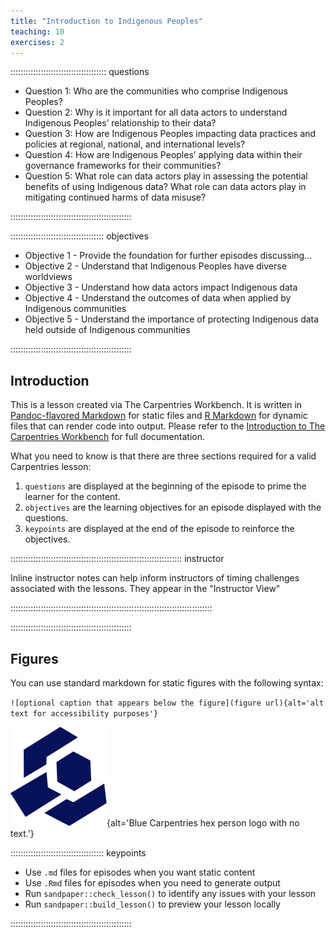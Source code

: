 ```yaml
---
title: "Introduction to Indigenous Peoples"
teaching: 10
exercises: 2
---
```


:::::::::::::::::::::::::::::::::::::: questions 

- Question 1: Who are the communities who comprise Indigenous Peoples?
- Question 2: Why is it important for all data actors to understand Indigenous Peoples’ relationship to their data?
- Question 3: How are Indigenous Peoples impacting data practices and policies at regional, national, and international levels?
- Question 4: How are Indigenous Peoples’ applying data within their governance frameworks for their communities?
- Question 5: What role can data actors play in assessing the potential benefits of using Indigenous data? What role can data actors play in mitigating continued harms of data misuse?

::::::::::::::::::::::::::::::::::::::::::::::::

::::::::::::::::::::::::::::::::::::: objectives

- Objective 1 - Provide the foundation for further episodes discussing…
- Objective 2 - Understand that Indigenous Peoples have diverse worldviews
- Objective 3 - Understand how data actors impact Indigenous data
- Objective 4 - Understand the outcomes of data when applied by Indigenous communities
- Objective 5 - Understand the importance of protecting Indigenous data held outside of Indigenous communities


::::::::::::::::::::::::::::::::::::::::::::::::

## Introduction

This is a lesson created via The Carpentries Workbench. It is written in
[Pandoc-flavored Markdown](https://pandoc.org/MANUAL.txt) for static files and
[R Markdown][r-markdown] for dynamic files that can render code into output. 
Please refer to the [Introduction to The Carpentries 
Workbench](https://carpentries.github.io/sandpaper-docs/) for full documentation.

What you need to know is that there are three sections required for a valid
Carpentries lesson:

 1. `questions` are displayed at the beginning of the episode to prime the
    learner for the content.
 2. `objectives` are the learning objectives for an episode displayed with
    the questions.
 3. `keypoints` are displayed at the end of the episode to reinforce the
    objectives.

:::::::::::::::::::::::::::::::::::::::::::::::::::::::::::::::::::: instructor

Inline instructor notes can help inform instructors of timing challenges
associated with the lessons. They appear in the "Instructor View"

::::::::::::::::::::::::::::::::::::::::::::::::::::::::::::::::::::::::::::::::

::::::::::::::::::::::::::::::::::::::::::::::::

## Figures

You can use standard markdown for static figures with the following syntax:

`![optional caption that appears below the figure](figure url){alt='alt text for
accessibility purposes'}`

![You belong in The Carpentries!](https://raw.githubusercontent.com/carpentries/logo/master/Badge_Carpentries.svg){alt='Blue Carpentries hex person logo with no text.'}

::::::::::::::::::::::::::::::::::::: keypoints 

- Use `.md` files for episodes when you want static content
- Use `.Rmd` files for episodes when you need to generate output
- Run `sandpaper::check_lesson()` to identify any issues with your lesson
- Run `sandpaper::build_lesson()` to preview your lesson locally

::::::::::::::::::::::::::::::::::::::::::::::::

[r-markdown]: https://rmarkdown.rstudio.com/
